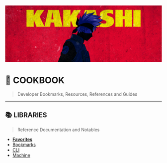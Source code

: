![0xKakashi](../banner.png)

# 📔 COOKBOOK

> Developer Bookmarks, Resources, References and Guides

---

## 📚 LIBRARIES

> Reference Documentation and Notables

* [__Favorites__](./favorites.md)
* [Bookmarks](./bookmarks.md)
* [CLI](./cli.md)
* [Machine](./machine.md)
